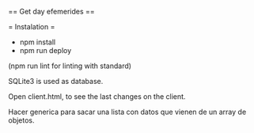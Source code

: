 == Get day efemerides  ==

= Instalation =

- npm install
- npm run deploy

(npm run lint for linting with standard)

SQLite3 is used as database.

Open client.html, to see the last changes on the client.

Hacer <EfemerideList> generica para sacar una lista con datos que vienen de un array de objetos.